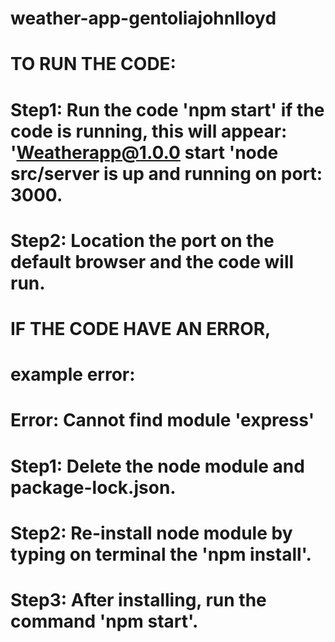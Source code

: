 # weather-app-gentoliajohnlloyd
# TO RUN THE CODE:
# Step1: Run the code 'npm start' if the code is running, this will appear: 'Weatherapp@1.0.0 start 'node src/server is up and running on port: 3000.
# Step2: Location the port on the default browser and the code will run.
# IF THE CODE HAVE AN ERROR,
# example error:
# Error: Cannot find module 'express'
# Step1: Delete the node module and package-lock.json.
# Step2: Re-install node module by typing on terminal the 'npm install'.
# Step3: After installing, run the command 'npm start'.

